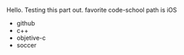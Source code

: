 Hello. Testing this part out.
favorite code-school path is iOS

* github
* c++
* objetive-c
* soccer
